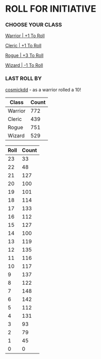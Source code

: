 # ROLL FOR INITIATIVE
### CHOOSE YOUR CLASS

[Warrior | +1 To Roll](https://github.com/benjaminsampica/benjaminsampica/issues/new?title=roll%7Cwarrior&body=Just+click+%27Create%27.)

[Cleric | +1 To Roll](https://github.com/benjaminsampica/benjaminsampica/issues/new?title=roll%7Ccleric&body=Just+click+%27Create%27.)

[Rogue | +3 To Roll](https://github.com/benjaminsampica/benjaminsampica/issues/new?title=roll%7Crogue&body=Just+click+%27Create%27.)

[Wizard | -1 To Roll](https://github.com/benjaminsampica/benjaminsampica/issues/new?title=roll%7Cwizard&body=Just+click+%27Create%27.)
### LAST ROLL BY
[cosmickdd](https://www.github.com/cosmickdd) - as a warrior rolled a 10!

|Class|Count|
|-|-|
|Warrior|772|
|Cleric|439|
|Rogue|751|
|Wizard|529|

|Roll|Count|
|-|-|
|23|33
|22|48
|21|127
|20|100
|19|101
|18|114
|17|133
|16|112
|15|127
|14|100
|13|119
|12|135
|11|116
|10|117
|9|137
|8|122
|7|148
|6|142
|5|112
|4|131
|3|93
|2|79
|1|45
|0|0
